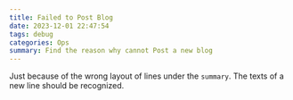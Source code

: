 ```yaml
---
title: Failed to Post Blog
date: 2023-12-01 22:47:54
tags: debug
categories: Ops
summary: Find the reason why cannot Post a new blog
---
```


Just because of the wrong layout of lines under the `summary`. 
The texts of a new line should be recognized.